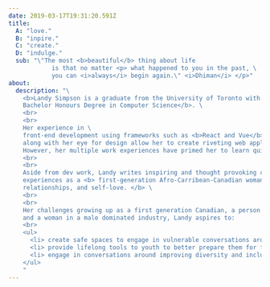 ```yaml
---
date: 2019-03-17T19:31:20.591Z
title:
  A: "love."
  B: "inpire."
  C: "create."
  D: "indulge."
  sub: "\"The most <b>beautiful</b> thing about life 
            is that no matter <p> what happened to you in the past, \
            you can <i>always</i> begin again.\" <i>Dhiman</i> </p>"
about:
  description: "\
    <b>Landy Simpson is a graduate from the University of Toronto with a \
    Bachelor Honours Degree in Computer Science</b>. \
    <br>
    <br>
    Her experience in \
    front-end development using frameworks such as <b>React and Vue</b>, \
    along with her eye for design allow her to create riveting web applications. \
    However, her multiple work experiences have primed her to learn quickly adapt to new programming languages, and frameworks. She's a natural problem solver and enjoys taking on new exciting challenges.
    <br>
    <br>
    Aside from dev work, Landy writes inspiring and thought provoking content around her \
    experiences as a <b> first-generation Afro-Carribean-Canadian woman around topics such as education,\
    relationships, and self-love. </b> \
    <br>
    <br>
    Her challenges growing up as a first generation Canadian, a person of colour, \
    and a woman in a male dominated industry, Landy aspires to:
    <br>
    <ul> 
      <li> create safe spaces to engage in vulnerable conversations around womanhood, and blackness </li>
      <li> provide lifelong tools to youth to better prepare them for future endeavours.</li>\
      <li> engage in conversations around improving diversity and inclusivity in workspaces</li>
    </ul>
    "
---
```

